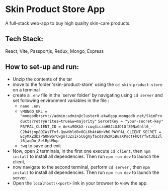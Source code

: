 
# Skin Product Store App

  A full-stack web-app to buy high quality skin-care products.

## Tech Stack:

 React, Vite, Passportjs, Redux, Mongo, Express
 
## How to set-up and run:

  - Unzip the contents of the tar
  - move to the folder 'skin-product-store' using the `cd skin-product-store` on a terminal
  - create a `.env` file in the 'server folder' by navigating using `cd server` and set following environment variables in the file :
	  - `nano .env`
	  - `\MONGO_URL = "mongodb+srv://admin:admin@cluster0.ekw0gpp.mongodb.net/SkinProducts?retryWrites=true&w=majority"` `SercetKey = "your-secret-key"`
`PAYPAL_CLIENT_ID = Aeku9GKbX-rcwq4iczmH8JLGJOtGfZ0NxGhll6_-C2b4tjop8QIWsTFvf-QywNbld0x0GL6bAtAKnVhO`
`PAYPAL_CLIENT_SECRET = ECyMXZdbzPG0N9orCwgnT3ZxiF5C6gmyfacdsUGzK5BuaXPsctFkQTrfwt3bI2lt6jaqDo_8elBpUMup`
	- `:wq` to save and exit
  - Now, open 2 terminals, in the first one execute `cd client`, then `npm install` to install all dependencies. Then run `npm run dev` to launch the client,
  - now navigate to the second terminal, perform `cd server` , then `npm install` to install all dependencies. Then run `npm run dev` to launch the server.
- Open the `localhost:\<port>` link in your browser to view the app.

